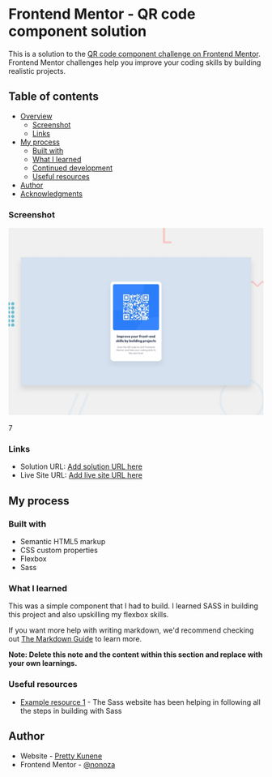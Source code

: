# Frontend Mentor - QR code component solution

This is a solution to the [QR code component challenge on Frontend Mentor](https://www.frontendmentor.io/challenges/qr-code-component-iux_sIO_H). Frontend Mentor challenges help you improve your coding skills by building realistic projects. 

## Table of contents

- [Overview](#overview)
  - [Screenshot](#screenshot)
  - [Links](#links)
- [My process](#my-process)
  - [Built with](#built-with)
  - [What I learned](#what-i-learned)
  - [Continued development](#continued-development)
  - [Useful resources](#useful-resources)
- [Author](#author)
- [Acknowledgments](#acknowledgments)



### Screenshot

![Design preview for the QR code component coding challenge](./design/desktop-preview.jpg)



7

### Links

- Solution URL: [Add solution URL here](https://www.frontendmentor.io/solutions/qr-code-component-using-sass-D1pxDunfH-)
- Live Site URL: [Add live site URL here]([https://your-live-site-url.com](https://nonoza.github.io/qr-code-component-main/))

## My process

### Built with

- Semantic HTML5 markup
- CSS custom properties
- Flexbox
- Sass




### What I learned

This was a simple component that I had to build. I learned SASS in building this project and also upskilling my flexbox skills.

If you want more help with writing markdown, we'd recommend checking out [The Markdown Guide](https://www.markdownguide.org/) to learn more.

**Note: Delete this note and the content within this section and replace with your own learnings.**



### Useful resources

- [Example resource 1](https://sass-lang.com/guide) - The Sass website has been helping in following all the steps in building with Sass




## Author

- Website - [Pretty Kunene](http://prettynkunene.co.za/)
- Frontend Mentor - [@nonoza](https://www.frontendmentor.io/profile/nonoza)




